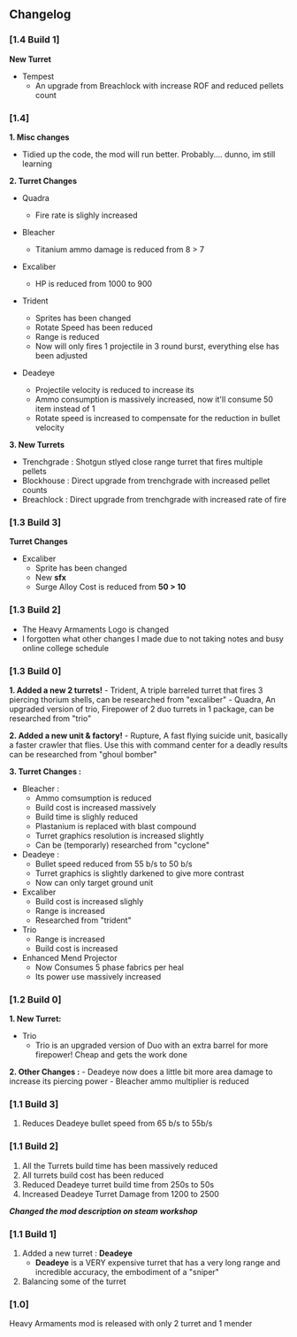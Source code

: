 ## Changelog ##
### [1.4 Build 1]
**New Turret**
- Tempest
	- An upgrade from Breachlock with increase ROF and reduced pellets count
### [1.4] ###
**1. Misc changes**

- Tidied up the code, the mod will run better. Probably.... dunno, im still learning
 
**2. Turret Changes**

- Quadra 
    - Fire rate is slighly increased

- Bleacher
    - Titanium ammo damage is reduced from 8 > 7

- Excaliber
    - HP is reduced from 1000 to 900

- Trident
    - Sprites has been changed
    - Rotate Speed has been reduced
    - Range is reduced
    - Now will only fires 1 projectile in 3 round burst, everything else has been adjusted

- Deadeye
    - Projectile velocity is reduced to increase its 
    - Ammo consumption is massively increased, now it'll consume 50 item instead of 1
    - Rotate speed is increased to compensate for the reduction in bullet velocity

**3. New Turrets**
- Trenchgrade : Shotgun stlyed close range turret that fires multiple pellets 
- Blockhouse : Direct upgrade from trenchgrade with increased pellet counts
- Breachlock : Direct upgrade from trenchgrade with increased rate of fire

### [1.3 Build 3] ###
**Turret Changes**
- Excaliber 
    - Sprite has been changed
    - New **sfx**
    - Surge Alloy Cost is reduced from **50 > 10**

### [1.3 Build 2] ###
- The Heavy Armaments Logo is changed
- I forgotten what other changes I made due to not taking notes and busy online college schedule

### [1.3 Build 0] ###
**1. Added a new 2 turrets!**
	- Trident, A triple barreled turret that fires 3 piercing thorium shells, can be researched from "excaliber" 
	- Quadra, An upgraded version of trio, Firepower of 2 duo turrets in 1 package, can be researched from "trio" 

**2. Added a new unit & factory!**
	- Rupture, A fast flying suicide unit, basically a faster crawler that flies. Use this with command center for a deadly results can be researched from "ghoul bomber" 

**3. Turret Changes :**
- Bleacher : 
	- Ammo comsumption is reduced
	- Build cost is increased massively 
	- Build time is slighly reduced
	- Plastanium is replaced with blast compound
	- Turret graphics resolution is increased slightly
	- Can be (temporarly) researched from "cyclone"
- Deadeye :
	- Bullet speed reduced from 55 b/s to 50 b/s
	- Turret graphics is slightly darkened to give more contrast
	- Now can only target ground unit
- Excaliber
	- Build cost is increased slighly
	- Range is increased
	- Researched from "trident"
- Trio
	- Range is increased
	- Build cost is increased
- Enhanced Mend Projector
	- Now Consumes 5 phase fabrics per heal
	- Its power use massively increased

### [1.2 Build 0] ###
**1. New Turret:**
- Trio
	- Trio is an upgraded version of Duo with an extra barrel for more firepower! Cheap and gets the work done

**2. Other Changes :**
	- Deadeye now does a little bit more area damage to increase its piercing power
	- Bleacher ammo multiplier is reduced
### [1.1 Build 3] ### 
1. Reduces Deadeye bullet speed from 65 b/s to 55b/s
### [1.1 Build 2] ### 
1. All the Turrets build time has been massively reduced
2. All turrets build cost has been reduced
3. Reduced Deadeye turret build time from 250s to 50s
4. Increased Deadeye Turret Damage from 1200 to 2500

***Changed the mod description on steam workshop***

### [1.1 Build 1] ### 
1. Added a new turret : **Deadeye**
	- **Deadeye** is a VERY expensive turret that has a very long range and incredible accuracy, the embodiment of a "sniper"
2. Balancing some of the turret

### [1.0] ### 
Heavy Armaments mod is released with only 2 turret and 1 mender
